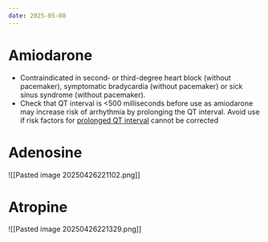 ```yaml
---
date: 2025-05-08
---
```


# Amiodarone
- Contraindicated in second‑ or third-degree heart block (without pacemaker), symptomatic bradycardia (without pacemaker) or sick sinus syndrome (without pacemaker).
- Check that QT interval is <500 milliseconds before use as amiodarone may increase risk of arrhythmia by prolonging the QT interval. Avoid use if risk factors for [prolonged QT interval](https://amhonline.amh.net.au.acs.hcn.com.au/chapters/cardiovascular-drugs/drugs-arrhythmias/arrhythmias#arrhythmias-0201) cannot be corrected
# Adenosine
![[Pasted image 20250426221102.png]]
# Atropine
![[Pasted image 20250426221329.png]]